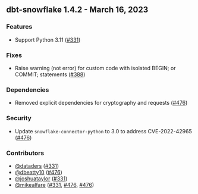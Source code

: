 ## dbt-snowflake 1.4.2 - March 16, 2023

### Features

- Support Python 3.11 ([#331](https://github.com/dbt-labs/dbt-snowflake/issues/331))

### Fixes

- Raise warning (not error) for custom code with isolated BEGIN; or COMMIT; statements ([#388](https://github.com/dbt-labs/dbt-snowflake/issues/388))

### Dependencies

- Removed explicit dependencies for cryptography and requests ([#476](https://github.com/dbt-labs/dbt-snowflake/pull/476))

### Security

- Update `snowflake-connector-python` to 3.0 to address CVE-2022-42965 ([#476](https://github.com/dbt-labs/dbt-snowflake/pull/476))

### Contributors
- [@dataders](https://github.com/dataders) ([#331](https://github.com/dbt-labs/dbt-snowflake/issues/331))
- [@dbeatty10](https://github.com/dbeatty10) ([#476](https://github.com/dbt-labs/dbt-snowflake/pull/476))
- [@joshuataylor](https://github.com/joshuataylor) ([#331](https://github.com/dbt-labs/dbt-snowflake/issues/331))
- [@mikealfare](https://github.com/mikealfare) ([#331](https://github.com/dbt-labs/dbt-snowflake/issues/331), [#476](https://github.com/dbt-labs/dbt-snowflake/pull/476), [#476](https://github.com/dbt-labs/dbt-snowflake/pull/476))
